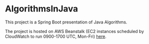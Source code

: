 # AlgorithmsInJava

This project is a Spring Boot presentation of Java Algorithms.

The project is hosted on AWS Beanstalk (EC2 instances scheduled by CloudWatch to run 0900-1700 UTC, Mon-Fri) [here](http://algorithmsinjava-env.eba-3m8npmf2.eu-west-2.elasticbeanstalk.com/").